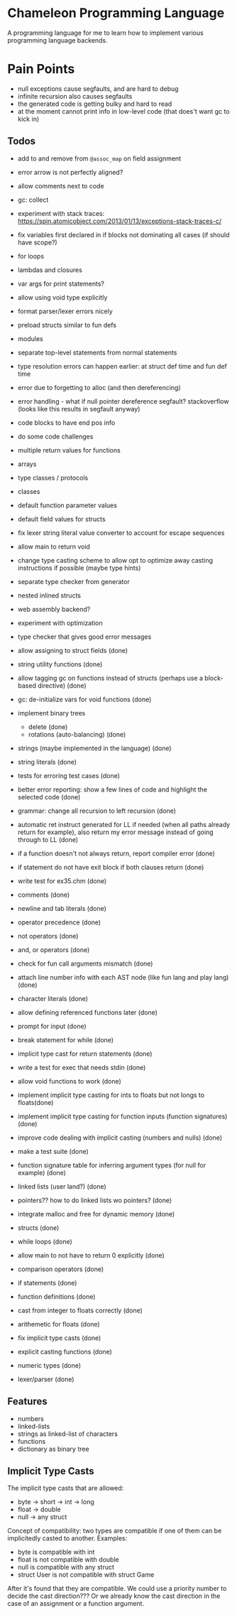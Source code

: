 # Chameleon Programming Language

A programming language for me to learn how to implement various programming language
backends.

# Pain Points

* null exceptions cause segfaults, and are hard to debug
* infinite recursion also causes segfaults
* the generated code is getting bulky and hard to read
* at the moment cannot print info in low-level code (that does't want gc to kick in)

## Todos

* add to and remove from `@assoc_map` on field assignment
* error arrow is not perfectly aligned?
* allow comments next to code
* gc: collect
* experiment with stack traces: https://spin.atomicobject.com/2013/01/13/exceptions-stack-traces-c/
* fix variables first declared in if blocks not dominating all cases (if should have scope?)
* for loops
* lambdas and closures
* var args for print statements?
* allow using void type explicitly
* format parser/lexer errors nicely
* preload structs similar to fun defs
* modules
* separate top-level statements from normal statements
* type resolution errors can happen earlier: at struct def time and fun def time
* error due to forgetting to alloc (and then dereferencing)
* error handling - what if null pointer dereference segfault? stackoverflow (looks like this results in segfault anyway)
* code blocks to have end pos info
* do some code challenges
* multiple return values for functions
* arrays
* type classes / protocols
* classes
* default function parameter values
* default field values for structs
* fix lexer string literal value converter to account for escape sequences
* allow main to return void
* change type casting scheme to allow opt to optimize away casting instructions if possible (maybe type hints)
* separate type checker from generator
* nested inlined structs
* web assembly backend?
* experiment with optimization
* type checker that gives good error messages

* allow assigning to struct fields (done)
* string utility functions (done)
* allow tagging gc on functions instead of structs (perhaps use a block-based directive) (done)
* gc: de-initialize vars for void functions (done)
* implement binary trees
    * delete (done)
    * rotations (auto-balancing) (done)
* strings (maybe implemented in the language) (done)
* string literals (done)
* tests for erroring test cases (done)
* better error reporting: show a few lines of code and highlight the selected code (done)
* grammar: change all recursion to left recursion (done)
* automatic ret instruct generated for LL if needed (when all paths already return for example),
also return my error message instead of going through to LL (done)
* if a function doesn't not always return, report compiler error (done)
* if statement do not have exit block if both clauses return (done)
* write test for ex35.chm (done)
* comments (done)
* newline and tab literals (done)
* operator precedence (done)
* not operators (done)
* and, or operators (done)
* check for fun call arguments mismatch (done)
* attach line number info with each AST node (like fun lang and play lang) (done)
* character literals (done)
* allow defining referenced functions later (done)
* prompt for input (done)
* break statement for while (done)
* implicit type cast for return statements (done)
* write a test for exec that needs stdin (done)
* allow void functions to work (done)
* implement implicit type casting for ints to floats but not longs to floats(done)
* implement implicit type casting for function inputs (function signatures) (done)
* improve code dealing with implicit casting (numbers and nulls) (done)
* make a test suite (done)
* function signature table for inferring argument types (for null for example) (done)
* linked lists (user land?) (done)
* pointers?? how to do linked lists wo pointers? (done)
* integrate malloc and free for dynamic memory (done)
* structs (done)
* while loops (done)
* allow main to not have to return 0 explicitly (done)
* comparison operators (done)
* if statements (done)
* function definitions (done)
* cast from integer to floats correctly (done)
* arithemetic for floats (done)
* fix implicit type casts (done)
* explicit casting functions (done)
* numeric types (done)
* lexer/parser (done)

## Features

* numbers
* linked-lists
* strings as linked-list of characters
* functions
* dictionary as binary tree

## Implicit Type Casts

The implicit type casts that are allowed:

* byte -> short -> int -> long
* float -> double
* null -> any struct

Concept of compatibility: two types are compatible if one of them can be implicitedly casted
to another. Examples:

* byte is compatible with int
* float is not compatible with double
* null is compatible with any struct
* struct User is not compatible with struct Game

After it's found that they are compatible. We could use a priority number to decide the
cast direction??? Or we already know the cast direction in the case of an assignment or
a function argument.